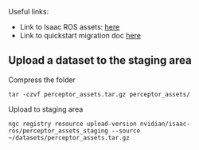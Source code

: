
Useful links:
- Link to Isaac ROS assets: [here](https://registry.ngc.nvidia.com/orgs/nvidian/teams/isaac-ros/resources/isaac_ros_assets/version)
- Link to quickstart migration doc [here](https://docs.google.com/spreadsheets/d/1KMhoWhAg7tvSZKpGTSR_9Qq49szgpGxu2QWz6H8yWWI/edit#gid=125556310)


## Upload a dataset to the staging area

Compress the folder
```
tar -czvf perceptor_assets.tar.gz perceptor_assets/
```

Upload to staging area
```
ngc registry resource upload-version nvidian/isaac-ros/perceptor_assets_staging --source ~/datasets/perceptor_assets.tar.gz
```

